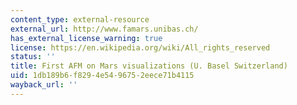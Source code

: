 ```yaml
---
content_type: external-resource
external_url: http://www.famars.unibas.ch/
has_external_license_warning: true
license: https://en.wikipedia.org/wiki/All_rights_reserved
status: ''
title: First AFM on Mars visualizations (U. Basel Switzerland)
uid: 1db189b6-f829-4e54-9675-2eece71b4115
wayback_url: ''
---
```

